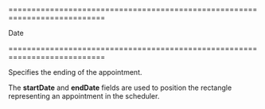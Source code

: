 ===========================================================================
<!--type-->Date<!--/type-->
===========================================================================

<!--shortDescription-->
Specifies the ending of the appointment.
<!--/shortDescription-->

<!--fullDescription-->
The **startDate** and **endDate** fields are used to position the rectangle representing an appointment in the scheduler.
<!--/fullDescription-->